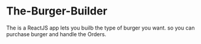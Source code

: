 # The-Burger-Builder
The is a ReactJS app lets you builb the type of burger you want. so you can purchase burger and handle the Orders.
